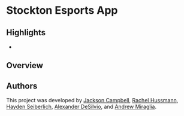 # Stockton Esports App

## Highlights

- 

## Overview

## Authors

This project was developed by [Jackson Campbell](https://github.com/JCamp74), [Rachel Hussmann](https://github.com/violetann894), [Hayden Seiberlich](https://github.com/seiberlichiamo), [Alexander DeSilvio](https://github.com/Alakazam936), and [Andrew Miraglia](https://github.com/purp-rup).
